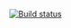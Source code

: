 [![Build status](https://ci.appveyor.com/api/projects/status/a0qjqee24b4sfuau?svg=true)](https://ci.appveyor.com/project/ZenkiOo/ajs-functions)